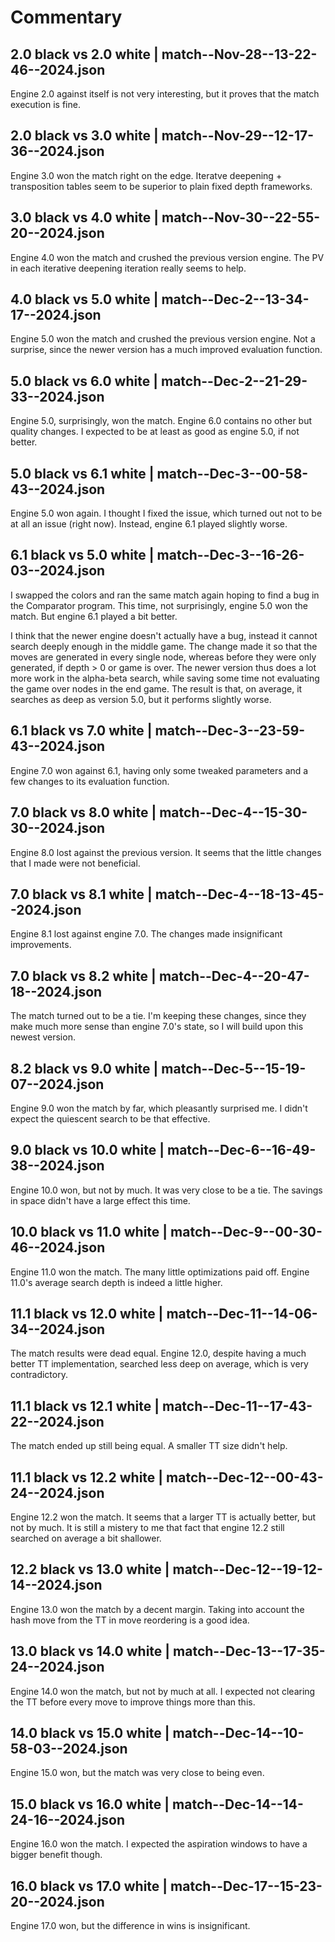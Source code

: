 # Commentary

## 2.0 black vs 2.0 white | match--Nov-28--13-22-46--2024.json

Engine 2.0 against itself is not very interesting, but it proves that the match execution is fine.

## 2.0 black vs 3.0 white | match--Nov-29--12-17-36--2024.json

Engine 3.0 won the match right on the edge. Iteratve deepening + transposition tables seem to be superior to plain
fixed depth frameworks.

## 3.0 black vs 4.0 white | match--Nov-30--22-55-20--2024.json

Engine 4.0 won the match and crushed the previous version engine. The PV in each iterative deepening iteration
really seems to help.

## 4.0 black vs 5.0 white | match--Dec-2--13-34-17--2024.json

Engine 5.0 won the match and crushed the previous version engine. Not a surprise, since the newer version has
a much improved evaluation function.

## 5.0 black vs 6.0 white | match--Dec-2--21-29-33--2024.json

Engine 5.0, surprisingly, won the match. Engine 6.0 contains no other but quality changes. I expected to be at
least as good as engine 5.0, if not better.

## 5.0 black vs 6.1 white | match--Dec-3--00-58-43--2024.json

Engine 5.0 won again. I thought I fixed the issue, which turned out not to be at all an issue (right now). Instead,
engine 6.1 played slightly worse.

## 6.1 black vs 5.0 white | match--Dec-3--16-26-03--2024.json

I swapped the colors and ran the same match again hoping to find a bug in the Comparator program. This time,
not surprisingly, engine 5.0 won the match. But engine 6.1 played a bit better.

I think that the newer engine doesn't actually have a bug, instead it cannot search deeply enough in the middle game.
The change made it so that the moves are generated in every single node, whereas before they were only generated,
if depth > 0 or game is over. The newer version thus does a lot more work in the alpha-beta search, while saving
some time not evaluating the game over nodes in the end game. The result is that, on average, it searches as deep
as version 5.0, but it performs slightly worse.

## 6.1 black vs 7.0 white | match--Dec-3--23-59-43--2024.json

Engine 7.0 won against 6.1, having only some tweaked parameters and a few changes to its evaluation function.

## 7.0 black vs 8.0 white | match--Dec-4--15-30-30--2024.json

Engine 8.0 lost against the previous version. It seems that the little changes that I made were not beneficial.

## 7.0 black vs 8.1 white | match--Dec-4--18-13-45--2024.json

Engine 8.1 lost against engine 7.0. The changes made insignificant improvements.

## 7.0 black vs 8.2 white | match--Dec-4--20-47-18--2024.json

The match turned out to be a tie. I'm keeping these changes, since they make much more sense than engine 7.0's state,
so I will build upon this newest version.

## 8.2 black vs 9.0 white | match--Dec-5--15-19-07--2024.json

Engine 9.0 won the match by far, which pleasantly surprised me. I didn't expect the quiescent search to be that
effective.

## 9.0 black vs 10.0 white | match--Dec-6--16-49-38--2024.json

Engine 10.0 won, but not by much. It was very close to be a tie. The savings in space didn't have a large effect
this time.

## 10.0 black vs 11.0 white | match--Dec-9--00-30-46--2024.json

Engine 11.0 won the match. The many little optimizations paid off. Engine 11.0's average search depth is indeed a
little higher.

## 11.1 black vs 12.0 white | match--Dec-11--14-06-34--2024.json

The match results were dead equal. Engine 12.0, despite having a much better TT implementation, searched
less deep on average, which is very contradictory.

## 11.1 black vs 12.1 white | match--Dec-11--17-43-22--2024.json

The match ended up still being equal. A smaller TT size didn't help.

## 11.1 black vs 12.2 white | match--Dec-12--00-43-24--2024.json

Engine 12.2 won the match. It seems that a larger TT is actually better, but not by much. It is still a mistery
to me that fact that engine 12.2 still searched on average a bit shallower.

## 12.2 black vs 13.0 white | match--Dec-12--19-12-14--2024.json

Engine 13.0 won the match by a decent margin. Taking into account the hash move from the TT in move reordering
is a good idea.

## 13.0 black vs 14.0 white | match--Dec-13--17-35-24--2024.json

Engine 14.0 won the match, but not by much at all. I expected not clearing the TT before every move to improve
things more than this.

## 14.0 black vs 15.0 white | match--Dec-14--10-58-03--2024.json

Engine 15.0 won, but the match was very close to being even.

## 15.0 black vs 16.0 white | match--Dec-14--14-24-16--2024.json

Engine 16.0 won the match. I expected the aspiration windows to have a bigger benefit though.

## 16.0 black vs 17.0 white | match--Dec-17--15-23-20--2024.json

Engine 17.0 won, but the difference in wins is insignificant.
